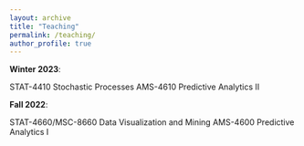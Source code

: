 ```yaml
---
layout: archive
title: "Teaching"
permalink: /teaching/
author_profile: true
---
```


**Winter 2023**:

STAT-4410 Stochastic Processes
AMS-4610 Predictive Analytics II 

**Fall 2022**:

STAT-4660/MSC-8660 Data Visualization and Mining
AMS-4600 Predictive Analytics I
